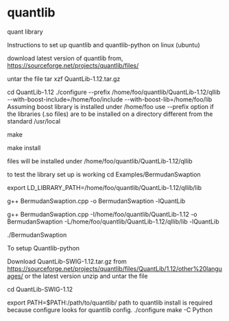 # quantlib
quant library

Instructions to set up quantlib and quantlib-python on linux (ubuntu)

download latest version of quantlib from,
https://sourceforge.net/projects/quantlib/files/

untar the file
tar xzf QuantLib-1.12.tar.gz

cd QuantLib-1.12
./configure --prefix /home/foo/quantlib/QuantLib-1.12/qllib --with-boost-include=/home/foo/include --with-boost-lib=/home/foo/lib
Assuming boost library is installed under /home/foo
use --prefix option if the libraries (.so files) are to be installed on a directory different from the standard /usr/local


make


make install

files will be installed under /home/foo/quantlib/QuantLib-1.12/qllib

to test the library set up is working
cd Examples/BermudanSwaption

export LD_LIBRARY_PATH=/home/foo/quantlib/QuantLib-1.12/qllib/lib

g++ BermudanSwaption.cpp -o BermudanSwaption -lQuantLib

g++ BermudanSwaption.cpp -I/home/foo/quantlib/QuantLib-1.12 -o BermudanSwaption -L/home/foo/quantlib/QuantLib-1.12/qllib/lib -lQuantLib

./BermudanSwaption

To setup Quantlib-python

Download QuantLib-SWIG-1.12.tar.gz from https://sourceforge.net/projects/quantlib/files/QuantLib/1.12/other%20languages/
or the latest version
unzip and untar the file

cd QuantLib-SWIG-1.12

export PATH=$PATH:/path/to/quantlib/
path to quantlib install is required because configure looks for quantlib config.
./configure
make -C Python




